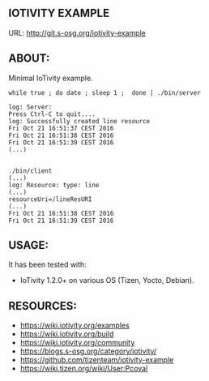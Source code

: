 ## IOTIVITY EXAMPLE ##

URL: http://git.s-osg.org/iotivity-example


## ABOUT: ##

Minimal IoTivity example.

```
while true ; do date ; sleep 1 ;  done | ./bin/server

log: Server:
Press Ctrl-C to quit....
log: Successfully created line resource
Fri Oct 21 16:51:37 CEST 2016
Fri Oct 21 16:51:38 CEST 2016
Fri Oct 21 16:51:39 CEST 2016
(...)


./bin/client
(...)
log: Resource: type: line
(...)
resourceUri=/lineResURI
(...)
Fri Oct 21 16:51:38 CEST 2016
Fri Oct 21 16:51:39 CEST 2016

```


## USAGE: ##

It has been tested with:

* IoTivity 1.2.0+ on various OS (Tizen, Yocto, Debian).


## RESOURCES: ##

* https://wiki.iotivity.org/examples
* https://wiki.iotivity.org/build
* https://wiki.iotivity.org/community
* https://blogs.s-osg.org/category/iotivity/
* https://github.com/tizenteam/iotivity-example
* https://wiki.tizen.org/wiki/User:Pcoval

